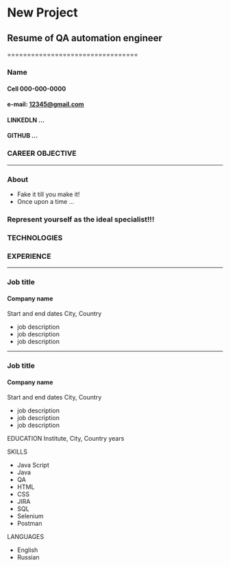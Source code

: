 # New Project
## Resume of QA automation engineer
=================================
### Name 
#### Cell 000-000-0000
#### e-mail: 12345@gmail.com
#### LINKEDLN ...
#### GITHUB ...

### CAREER OBJECTIVE
---
### About
* Fake it till you make it!
* Once upon a time ...

### Represent yourself as the ideal specialist!!!

### TECHNOLOGIES

### EXPERIENCE
____________________________
### Job title
#### Company name
Start and end dates
City, Country
* job description
* job description
* job description
- - - -
### Job title
#### Company name
Start and end dates
City, Country
* job description
* job description
* job description

EDUCATION
Institute, City, Country
years

SKILLS
* Java Script
* Java
* QA
* HTML
* CSS
* JIRA
* SQL
* Selenium
* Postman

LANGUAGES
* English 
* Russian





